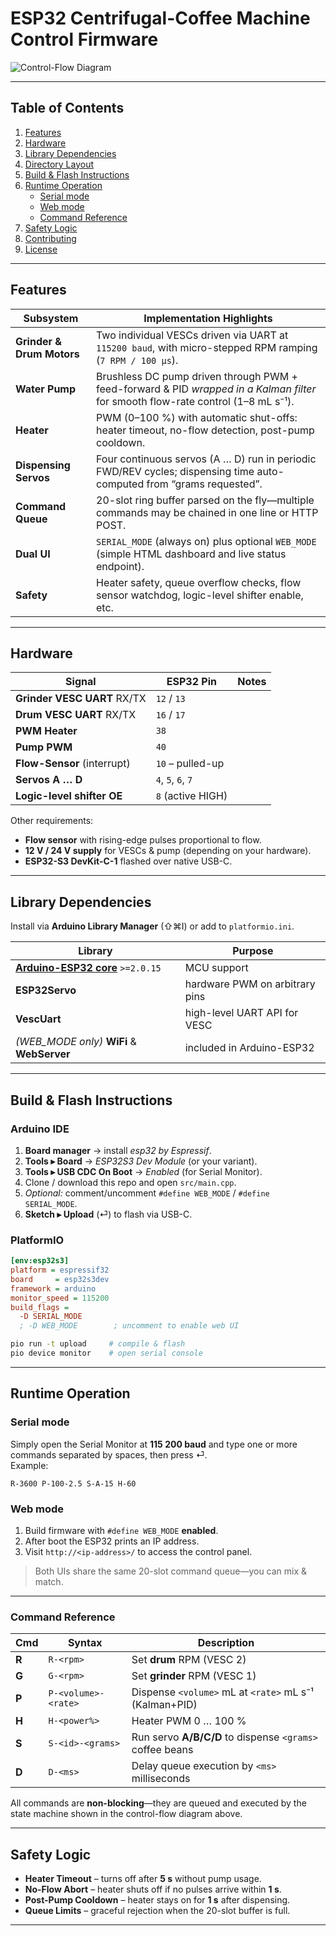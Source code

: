 # ESP32 Centrifugal-Coffee Machine Control Firmware

![Control-Flow Diagram](control-flow-chart.png)

---

## Table of Contents
1. [Features](#features)  
2. [Hardware](#hardware)  
3. [Library Dependencies](#library-dependencies)  
4. [Directory Layout](#directory-layout)  
5. [Build & Flash Instructions](#build--flash-instructions)  
6. [Runtime Operation](#runtime-operation)  
   * [Serial mode](#serial-mode)  
   * [Web mode](#web-mode)  
   * [Command Reference](#command-reference)  
7. [Safety Logic](#safety-logic)  
8. [Contributing](#contributing)  
9. [License](#license)

---

## Features
| Subsystem | Implementation Highlights |
|-----------|---------------------------|
| **Grinder & Drum Motors** | Two individual VESCs driven via UART at `115200 baud`, with micro-stepped RPM ramping (`7 RPM / 100 µs`). |
| **Water Pump** | Brushless DC pump driven through PWM + feed-forward & PID *wrapped in a Kalman filter* for smooth flow-rate control (1–8 mL s⁻¹). |
| **Heater** | PWM (0–100 %) with automatic shut-offs: heater timeout, no-flow detection, post-pump cooldown. |
| **Dispensing Servos** | Four continuous servos (A … D) run in periodic FWD/REV cycles; dispensing time auto-computed from “grams requested”. |
| **Command Queue** | 20-slot ring buffer parsed on the fly—multiple commands may be chained in one line or HTTP POST. |
| **Dual UI** | `SERIAL_MODE` (always on) plus optional `WEB_MODE` (simple HTML dashboard and live status endpoint). |
| **Safety** | Heater safety, queue overflow checks, flow sensor watchdog, logic-level shifter enable, etc. |

---

## Hardware

| Signal | ESP32 Pin | Notes |
|--------|-----------|-------|
| **Grinder VESC UART** RX/TX | `12` / `13` |
| **Drum VESC UART** RX/TX | `16` / `17` |
| **PWM Heater** | `38` |
| **Pump PWM** | `40` |
| **Flow-Sensor** (interrupt) | `10` – pulled-up |
| **Servos A … D** | `4`, `5`, `6`, `7` |
| **Logic-level shifter OE** | `8` (active HIGH) |

Other requirements:

* **Flow sensor** with rising-edge pulses proportional to flow.  
* **12 V / 24 V supply** for VESCs & pump (depending on your hardware).  
* **ESP32-S3 DevKit-C-1** flashed over native USB-C.

---

## Library Dependencies

Install via **Arduino Library Manager** (⇧⌘I) or add to `platformio.ini`.

| Library | Purpose |
|---------|---------|
| **[Arduino-ESP32 core](https://github.com/espressif/arduino-esp32)** `>=2.0.15` | MCU support |
| **ESP32Servo** | hardware PWM on arbitrary pins |
| **VescUart** | high-level UART API for VESC |
| *(WEB_MODE only)* **WiFi** & **WebServer** | included in Arduino-ESP32 |

---

## Build & Flash Instructions

### Arduino IDE
1. **Board manager** → install *esp32 by Espressif*.  
2. **Tools ▸ Board** → *ESP32S3 Dev Module* (or your variant).  
3. **Tools ▸ USB CDC On Boot** → *Enabled* (for Serial Monitor).  
4. Clone / download this repo and open `src/main.cpp`.  
5. *Optional:* comment/uncomment `#define WEB_MODE` / `#define SERIAL_MODE`.  
6. **Sketch ▸ Upload** (⏎) to flash via USB-C.

### PlatformIO
```ini
[env:esp32s3]
platform = espressif32
board     = esp32s3dev
framework = arduino
monitor_speed = 115200
build_flags =
  -D SERIAL_MODE
  ; -D WEB_MODE        ; uncomment to enable web UI
```
```bash
pio run -t upload     # compile & flash
pio device monitor    # open serial console
```

---

## Runtime Operation

### Serial mode
Simply open the Serial Monitor at **115 200 baud** and type one or more
commands separated by spaces, then press ⏎.  
Example:
```
R-3600 P-100-2.5 S-A-15 H-60
```

### Web mode
1. Build firmware with `#define WEB_MODE` **enabled**.  
2. After boot the ESP32 prints an IP address.  
3. Visit `http://<ip-address>/` to access the control panel.  

> Both UIs share the same 20-slot command queue—you can mix & match.

---

### Command Reference

| Cmd | Syntax | Description |
|-----|--------|-------------|
| **R** | `R-<rpm>` | Set **drum** RPM (VESC 2) |
| **G** | `G-<rpm>` | Set **grinder** RPM (VESC 1) |
| **P** | `P-<volume>-<rate>` | Dispense `<volume>` mL at `<rate>` mL s⁻¹ (Kalman+PID) |
| **H** | `H-<power%>` | Heater PWM 0 … 100 % |
| **S** | `S-<id>-<grams>` | Run servo **A/B/C/D** to dispense `<grams>` coffee beans |
| **D** | `D-<ms>` | Delay queue execution by `<ms>` milliseconds |

All commands are **non-blocking**—they are queued and executed by the state
machine shown in the control-flow diagram above.

---

## Safety Logic
* **Heater Timeout** – turns off after **5 s** without pump usage.  
* **No-Flow Abort** – heater shuts off if no pulses arrive within **1 s**.  
* **Post-Pump Cooldown** – heater stays on for **1 s** after dispensing.  
* **Queue Limits** – graceful rejection when the 20-slot buffer is full.  

---